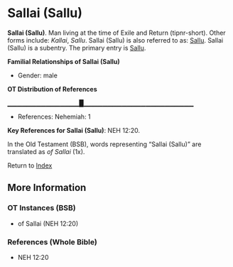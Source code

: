 # Sallai (Sallu)
**Sallai (Sallu)**. 
Man living at the time of Exile and Return (tipnr-short). 
Other forms include: 
*Kallai*, *Sallu*. 
Sallai (Sallu) is also referred to as: 
[Sallu](Sallu.md). 
Sallai (Sallu) is a subentry. The primary entry is 
[Sallu](Sallu.md). 




**Familial Relationships of Sallai (Sallu)**


* Gender: male


**OT Distribution of References**

▁▁▁▁▁▁▁▁▁▁▁▁▁▁▁█▁▁▁▁▁▁▁▁▁▁▁▁▁▁▁▁▁▁▁▁▁▁▁
* References: Nehemiah: 1



**Key References for Sallai (Sallu)**: 
NEH 12:20. 


In the Old Testament (BSB), words representing “Sallai (Sallu)” are translated as 
*of Sallai* (1x). 




Return to [Index](00-Index.md)

## More Information

### OT Instances (BSB)

* of Sallai (NEH 12:20)



### References (Whole Bible)

* NEH 12:20



